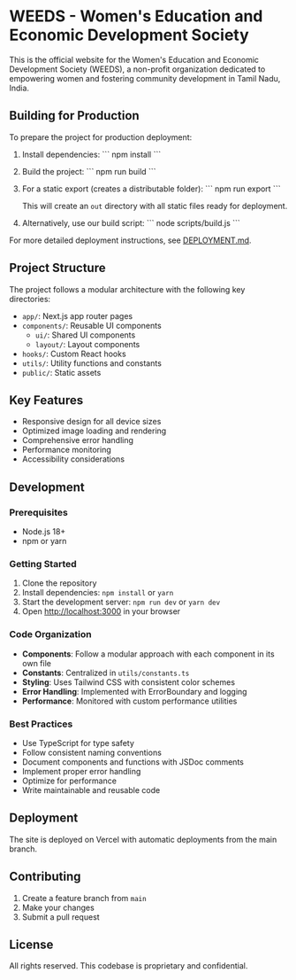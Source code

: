 # WEEDS - Women's Education and Economic Development Society

This is the official website for the Women's Education and Economic Development Society (WEEDS), a non-profit organization dedicated to empowering women and fostering community development in Tamil Nadu, India.

## Building for Production

To prepare the project for production deployment:

1. Install dependencies:
   \`\`\`
   npm install
   \`\`\`

2. Build the project:
   \`\`\`
   npm run build
   \`\`\`

3. For a static export (creates a distributable folder):
   \`\`\`
   npm run export
   \`\`\`
   
   This will create an `out` directory with all static files ready for deployment.

4. Alternatively, use our build script:
   \`\`\`
   node scripts/build.js
   \`\`\`

For more detailed deployment instructions, see [DEPLOYMENT.md](./DEPLOYMENT.md).

## Project Structure

The project follows a modular architecture with the following key directories:

- `app/`: Next.js app router pages
- `components/`: Reusable UI components
  - `ui/`: Shared UI components
  - `layout/`: Layout components
- `hooks/`: Custom React hooks
- `utils/`: Utility functions and constants
- `public/`: Static assets

## Key Features

- Responsive design for all device sizes
- Optimized image loading and rendering
- Comprehensive error handling
- Performance monitoring
- Accessibility considerations

## Development

### Prerequisites

- Node.js 18+
- npm or yarn

### Getting Started

1. Clone the repository
2. Install dependencies: `npm install` or `yarn`
3. Start the development server: `npm run dev` or `yarn dev`
4. Open [http://localhost:3000](http://localhost:3000) in your browser

### Code Organization

- **Components**: Follow a modular approach with each component in its own file
- **Constants**: Centralized in `utils/constants.ts`
- **Styling**: Uses Tailwind CSS with consistent color schemes
- **Error Handling**: Implemented with ErrorBoundary and logging
- **Performance**: Monitored with custom performance utilities

### Best Practices

- Use TypeScript for type safety
- Follow consistent naming conventions
- Document components and functions with JSDoc comments
- Implement proper error handling
- Optimize for performance
- Write maintainable and reusable code

## Deployment

The site is deployed on Vercel with automatic deployments from the main branch.

## Contributing

1. Create a feature branch from `main`
2. Make your changes
3. Submit a pull request

## License

All rights reserved. This codebase is proprietary and confidential.
